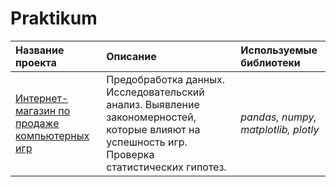 # Praktikum
| Название проекта | Описание | Используемые библиотеки | 
| :---------------------- | :---------------------- | :---------------------- |
| [Интернет-магазин по продаже компьютерных игр](games_project)| Предобработка данных. Исследовательский анализ. Выявление закономерностей, которые влияют на успешность игр. Проверка статистических гипотез.| *pandas, numpy, matplotlib, plotly* |
